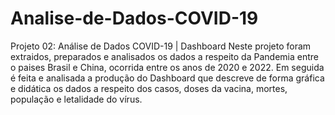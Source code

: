 # Analise-de-Dados-COVID-19
Projeto 02: Análise de Dados COVID-19 | Dashboard
Neste projeto foram extraidos, preparados e analisados os dados a respeito da Pandemia entre o paises Brasil e China, ocorrida entre os anos de 2020 e 2022. Em seguida é feita e analisada a produção do Dashboard que descreve de forma gráfica e didática os dados a respeito dos casos, doses da vacina, mortes, população e letalidade do vírus.
